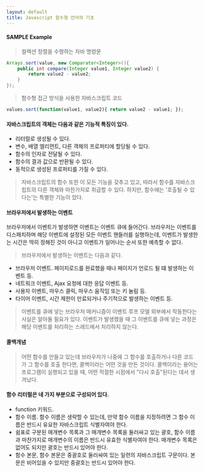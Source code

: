 ```yaml
---
layout: default
title: Javascript 함수형 언어의 기초
---
```

#### SAMPLE Example
>  컬랙션 정렬을 수행하는 자바 명령문
```java
Arrays.sort(value, new Comparator<Integer>(){
    public int compare(Integer value1, Integer value2) {
        return value2 - value2;
    }
});
```
> 함수형 접근 방식을 사용한 자바스크립트 코드
```js
values.sort(function(value1, value2){ return value2 - value1; });
```
#### 자바스크립트의 객체는 다음과 같은 기능적 특징이 있다.
- 리터럴로 생성될 수 있다.
- 변수, 배열 엘리먼트, 다른 객체의 프로퍼티에 할당될 수 있다.
- 함수의 인자로 전달될 수 있다.
- 함수의 결과 값으로 반환될 수 있다.
- 동적으로 생성된 프로퍼티를 가질 수 있다.
> 자바스크립트의 함수 또한 이 모든 기능을 갖추고 있고, 
> 따라서 함수를 자바스크립트의 다른 객체와 마찬가지로 취급할 수 있다.
> 하지만, 함수에는 '호출될 수 있다는'는 특별한 기능이 았다.

#### 브라우저에서 발생하는 이벤트
브라우저에서 이벤트가 발생하면 이벤트는 이벤트 큐에 들어간다. 브라우저는 이벤트를 디스패치하며 해당 이벤트에 설정된 모든 이벤트 핸들러를 실행하는데, 이벤트가 발생한는 시간은 딱히 정해진 것이 아니고 이벤트가 일어나는 순서 또한 예측할 수 없다.

>브라우저에서 발생하는 이벤트는 다음과 같다.
- 브라우저 이벤트. 페이지로드를 완료했을 때나 페이지가 언로드 될 떄 발생하는 이벤트 등.
- 네트워크 이벤트, Ajax 요청에 대한 응답 이벤트 등.
- 사용자 이벤트, 마우스 클릭, 마우스 움직임 또는 키 눌림 등.
- 타이머 이벤트, 시간 제한이 만료되거나 주기적으로 발생하는 이벤트 등.

>이벤트를 큐에 넣는 브라우저 매커니즘이 이벤트 루프 모델 외부에서 작동한다는
>사실은 알아둘 필요가 있다. 이벤트가 발생했을 때 그 이벤트를 큐에 넣는 과정은
>해당 이벤트를 처리하는 스레드에서 처리하지 않는다.

#### 콜백개념
>어떤 함수를 만들고 있는데 브라우저가 나중에 그 함수를 호출하거나 
>다른 코드가 그 함수를 호출 한다면, 콜백이라는 어떤 것을 만든 것이다. 
>콜백이라는 용어는 프로그램이 실행되고 있을 때, 어떤 적절한 시점에서 
>"다시 호출"된다는 데서 생겨났다.

#### 함수 리터럴은 네 가지 부분으로 구성되어 있다. 
- function 키워드.
- 함수 이름. 함수 이름은 생략할 수 있는데, 만약 함수 이름을 지정하려면 그 함수 이름은 반드시 유요한 자바스크립트 식별자여야 한다.
- 쉼표로 구분된 매개변수 목록과 그 매개변수 목록을 둘러싸고 있는 괄호, 함수 이름과 마찬가지로 매개변수의 이름은 반드시 유효한 식별자여야 한다. 매개변수 목록은 없어도 되지만 괄호는 반드시 있어야 한다.
- 함수 본문, 함수 본문은 중괄호로 둘러싸여 있는 일련의 자바스크립트 구문이다. 본문은 비어있을 수 있지만 중괄호는 반드시 있어야 한다.
